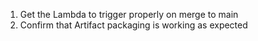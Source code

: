 1. Get the Lambda to trigger properly on merge to main
2. Confirm that Artifact packaging is working as expected
